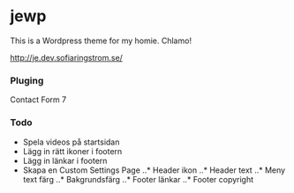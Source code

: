 # jewp
This is a Wordpress theme for my homie. Chlamo!

http://je.dev.sofiaringstrom.se/

### Pluging
Contact Form 7

### Todo

* Spela videos på startsidan
* Lägg in rätt ikoner i footern
* Lägg in länkar i footern
* Skapa en Custom Settings Page
..* Header ikon
..* Header text
..* Meny text färg
..* Bakgrundsfärg
..* Footer länkar
..* Footer copyright
